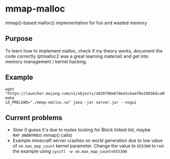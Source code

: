 # mmap-malloc
mmap()-based malloc() implementation for fun and wasted memory

## Purpose

To learn how to implement malloc, check if my theory works, document the code correctly (ptmalloc2 was a great learning material) and get into memory management / kernel hacking.

## Example

```
wget "https://launcher.mojang.com/v1/objects/a028f00e678ee5c6aef0e29656dca091b5df11c7/server.jar"
make
LD_PRELOAD="./mmap-malloc.so" java -jar server.jar --nogui
```

## Current problems

 - Slow (I guess it's due to mutex locking for Block linked list, maybe `MAP_ANONYMOUS` mmap() calls)
 - Example minecraft server crashes on world generation due to low value of `vm.max_map_count` kernel parameter. Change the value to `655300` to run the example using `sysctl -w vm.max_map_count=655300`

